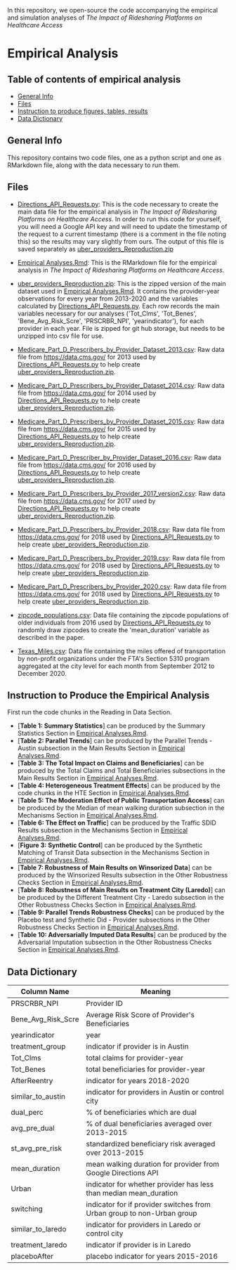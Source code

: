 In this repository, we open-source the code accompanying the empirical and simulation analyses of *The Impact of Ridesharing Platforms on Healthcare Access*


# Empirical Analysis

## Table of contents of empirical analysis
* [General Info](#general-info-emp)
* [Files](#files-emp)
* [Instruction to produce figures, tables, results](#instr)
* [Data Dictionary](#dic-data)


<a id='general-info-emp'></a>
## General Info 
This repository contains two code files, one as a python script and one as RMarkdown file, along with the data necessary to run them.


<a id='files-emp'></a>
## Files

* [Directions_API_Requests.py](https://github.com/nsclyde/Ridesharing-Healthcare-Access/blob/main/Directions_API_Requests.py): This is the code necessary to create the main data file for the empirical analysis in *The Impact of Ridesharing Platforms on Healthcare Access*. In order to run this code for yourself, you will need a Google API key and will need to update the timestamp of the request to a current timestamp (there is a comment in the file noting this) so the results may vary slightly from ours. The output of this file is saved separately as [uber_providers_Reproduction.zip](https://github.com/nsclyde/Ridesharing-Healthcare-Access/blob/main/Data/uber_providers_Reproduction.zip)

* [Empirical Analyses.Rmd](https://github.com/nsclyde/Ridesharing-Healthcare-Access/blob/main/Empirical%20Analyses.Rmd): This is the RMarkdown file for the empirical analysis in *The Impact of Ridesharing Platforms on Healthcare Access*. 

* [uber_providers_Reproduction.zip](https://github.com/nsclyde/Ridesharing-Healthcare-Access/blob/main/Data/uber_providers_Reproduction.zip): This is the zipped version of the main dataset used in [Empirical Analyses.Rmd](https://github.com/nsclyde/Ridesharing-Healthcare-Access/blob/main/Empirical%20Analyses.Rmd). It contains the provider-year observations for every year from 2013-2020 and the variables calculated by [Directions_API_Requests.py](https://github.com/nsclyde/Ridesharing-Healthcare-Access/blob/main/Directions_API_Requests.py). Each row records the main variables necessary for our analyses ('Tot_Clms', 'Tot_Benes', 'Bene_Avg_Risk_Scre', 'PRSCRBR_NPI', 'yearindicator'), for each provider in each year. File is zipped for git hub storage, but needs to be unzipped into csv file for use. 

* [Medicare_Part_D_Prescribers_by_Provider_Dataset_2013.csv](https://github.com/nsclyde/Ridesharing-Healthcare-Access/blob/main/Data/Medicare_Part_D_Prescribers_by_Provider_Dataset_2013.csv): Raw data file from https://data.cms.gov/ for 2013 used by [Directions_API_Requests.py](https://github.com/nsclyde/Ridesharing-Healthcare-Access/blob/main/Directions_API_Requests.py) to help create [uber_providers_Reproduction.zip](https://github.com/nsclyde/Ridesharing-Healthcare-Access/blob/main/Data/uber_providers_Reproduction.zip).

* [Medicare_Part_D_Prescribers_by_Provider_Dataset_2014.csv](https://github.com/nsclyde/Ridesharing-Healthcare-Access/blob/main/Data/Medicare_Part_D_Prescribers_by_Provider_Dataset_2014.csv): Raw data file from https://data.cms.gov/ for 2014 used by [Directions_API_Requests.py](https://github.com/nsclyde/Ridesharing-Healthcare-Access/blob/main/Directions_API_Requests.py) to help create [uber_providers_Reproduction.zip](https://github.com/nsclyde/Ridesharing-Healthcare-Access/blob/main/Data/uber_providers_Reproduction.zip).

* [Medicare_Part_D_Prescribers_by_Provider_Dataset_2015.csv](https://github.com/nsclyde/Ridesharing-Healthcare-Access/blob/main/Data/Medicare_Part_D_Prescribers_by_Provider_Dataset_2015.csv): Raw data file from https://data.cms.gov/ for 2015 used by [Directions_API_Requests.py](https://github.com/nsclyde/Ridesharing-Healthcare-Access/blob/main/Directions_API_Requests.py) to help create [uber_providers_Reproduction.zip](https://github.com/nsclyde/Ridesharing-Healthcare-Access/blob/main/Data/uber_providers_Reproduction.zip).

* [Medicare_Part_D_Prescriber_by_Provider_Dataset_2016.csv](https://github.com/nsclyde/Ridesharing-Healthcare-Access/blob/main/Data/Medicare_Part_D_Prescriber_by_Provider_Dataset_2016.csv): Raw data file from https://data.cms.gov/ for 2016 used by [Directions_API_Requests.py](https://github.com/nsclyde/Ridesharing-Healthcare-Access/blob/main/Directions_API_Requests.py) to help create [uber_providers_Reproduction.zip](https://github.com/nsclyde/Ridesharing-Healthcare-Access/blob/main/Data/uber_providers_Reproduction.zip).

* [Medicare_Part_D_Prescribers_by_Provider_2017_version2.csv](https://github.com/nsclyde/Ridesharing-Healthcare-Access/blob/main/Data/Medicare_Part_D_Prescribers_by_Provider_2017_version2.csv): Raw data file from https://data.cms.gov/ for 2017 used by [Directions_API_Requests.py](https://github.com/nsclyde/Ridesharing-Healthcare-Access/blob/main/Directions_API_Requests.py) to help create [uber_providers_Reproduction.zip](https://github.com/nsclyde/Ridesharing-Healthcare-Access/blob/main/Data/uber_providers_Reproduction.zip).

* [Medicare_Part_D_Prescribers_by_Provider_2018.csv](https://github.com/nsclyde/Ridesharing-Healthcare-Access/blob/main/Data/Medicare_Part_D_Prescribers_by_Provider_2018.csv): Raw data file from https://data.cms.gov/ for 2018 used by [Directions_API_Requests.py](https://github.com/nsclyde/Ridesharing-Healthcare-Access/blob/main/Directions_API_Requests.py) to help create [uber_providers_Reproduction.zip](https://github.com/nsclyde/Ridesharing-Healthcare-Access/blob/main/Data/uber_providers_Reproduction.zip).

* [Medicare_Part_D_Prescribers_by_Provider_2019.csv](https://github.com/nsclyde/Ridesharing-Healthcare-Access/blob/main/Data/Medicare_Part_D_Prescribers_by_Provider_2019.csv): Raw data file from https://data.cms.gov/ for 2018 used by [Directions_API_Requests.py](https://github.com/nsclyde/Ridesharing-Healthcare-Access/blob/main/Directions_API_Requests.py) to help create [uber_providers_Reproduction.zip](https://github.com/nsclyde/Ridesharing-Healthcare-Access/blob/main/Data/uber_providers_Reproduction.zip).

* [Medicare_Part_D_Prescribers_by_Provider_2020.csv](https://github.com/nsclyde/Ridesharing-Healthcare-Access/blob/main/Data/Medicare_Part_D_Prescribers_by_Provider_2020.csv): Raw data file from https://data.cms.gov/ for 2018 used by [Directions_API_Requests.py](https://github.com/nsclyde/Ridesharing-Healthcare-Access/blob/main/Directions_API_Requests.py) to help create [uber_providers_Reproduction.zip](https://github.com/nsclyde/Ridesharing-Healthcare-Access/blob/main/Data/uber_providers_Reproduction.zip).

* [zipcode_populations.csv](https://github.com/nsclyde/Ridesharing-Healthcare-Access/blob/main/Data/zipcode_populations.csv): Data file containing the zipcode populations of older individuals from 2016 used by [Directions_API_Requests.py](https://github.com/nsclyde/Ridesharing-Healthcare-Access/blob/main/Directions_API_Requests.py) to randomly draw zipcodes to create the 'mean_duration' variable as described in the paper.

* [Texas_Miles.csv](https://github.com/nsclyde/Ridesharing-Healthcare-Access/blob/main/Data/Texas_Miles.csv): Data file containing the miles offered of transportation by non-profit organizations under the FTA's Section 5310 program aggregated at the city level for each month from September 2012 to December 2020. 


<a id='instr'></a>
## Instruction to Produce the Empirical Analysis

First run the code chunks in the Reading in Data Section.

* [**Table 1: Summary Statistics**] can be produced by the Summary Statistics Section in [Empirical Analyses.Rmd](https://github.com/nsclyde/Ridesharing-Healthcare-Access/blob/main/Empirical%20Analyses.Rmd).
* [**Table 2: Parallel Trends**] can be produced by the Parallel Trends - Austin subsection in the Main Results Section in [Empirical Analyses.Rmd](https://github.com/nsclyde/Ridesharing-Healthcare-Access/blob/main/Empirical%20Analyses.Rmd).
* [**Table 3: The Total Impact on Claims and Beneficiaries**] can be produced by the Total Claims and Total Beneficiaries subsections in the Main Results Section in [Empirical Analyses.Rmd](https://github.com/nsclyde/Ridesharing-Healthcare-Access/blob/main/Empirical%20Analyses.Rmd).
* [**Table 4: Heterogeneous Treatment Effects**] can be produced by the code chunks in the HTE Section in [Empirical Analyses.Rmd](https://github.com/nsclyde/Ridesharing-Healthcare-Access/blob/main/Empirical%20Analyses.Rmd).
* [**Table 5: The Moderation Effect of Public Transportation Access**] can be produced by the Median of mean walking duration subsection in the Mechanisms Section in [Empirical Analyses.Rmd](https://github.com/nsclyde/Ridesharing-Healthcare-Access/blob/main/Empirical%20Analyses.Rmd).
* [**Table 6: The Effect on Traffic**] can be produced by the Traffic SDID Results subsection in the Mechanisms Section in [Empirical Analyses.Rmd](https://github.com/nsclyde/Ridesharing-Healthcare-Access/blob/main/Empirical%20Analyses.Rmd).
* [**Figure 3: Synthetic Control**] can be produced by the Synthetic Matching of Transit Data subsection in the Mechanisms Section in [Empirical Analyses.Rmd](https://github.com/nsclyde/Ridesharing-Healthcare-Access/blob/main/Empirical%20Analyses.Rmd).
* [**Table 7: Robustness of Main Results on Winsorized Data**] can be produced by the Winsorized Results subsection in the Other Robustness Checks Section in [Empirical Analyses.Rmd](https://github.com/nsclyde/Ridesharing-Healthcare-Access/blob/main/Empirical%20Analyses.Rmd).
* [**Table 8: Robustness of Main Results on Treatment City (Laredo)**] can be produced by the Different Treatment City - Laredo subsection in the Other Robustness Checks Section in [Empirical Analyses.Rmd](https://github.com/nsclyde/Ridesharing-Healthcare-Access/blob/main/Empirical%20Analyses.Rmd).
* [**Table 9: Parallel Trends Robustness Checks**] can be produced by the Placebo test and Synthetic Did - Provider subsections in the Other Robustness Checks Section in [Empirical Analyses.Rmd](https://github.com/nsclyde/Ridesharing-Healthcare-Access/blob/main/Empirical%20Analyses.Rmd).
* [**Table 10: Adversarially Imputed Data Results**] can be produced by the Adversarial Imputation subsection in the Other Robustness Checks Section in [Empirical Analyses.Rmd](https://github.com/nsclyde/Ridesharing-Healthcare-Access/blob/main/Empirical%20Analyses.Rmd).


<a id='dic-data'></a>	
## Data Dictionary

| Column Name        | Meaning                                                                |
|--------------------|------------------------------------------------------------------------|
| PRSCRBR_NPI        | Provider ID                                                            |
| Bene_Avg_Risk_Scre | Average Risk Score of Provider's Beneficiaries                         |
| yearindicator      | year                                                                   |
| treatment_group    | indicator if provider is in Austin                                     |
| Tot_Clms           | total claims for provider-year                                         |
| Tot_Benes          | total beneficiaries for provider-year                                  |
| AfterReentry       | indicator for years 2018-2020                                          |
| similar_to_austin  | indicator for providers in Austin or control city                      |
| dual_perc          | % of beneficiaries which are dual                                      |
| avg_pre_dual       | % of dual beneficiaries averaged over 2013-2015                        |
| st_avg_pre_risk    | standardized beneficiary risk averaged over 2013-2015                  |
| mean_duration      | mean walking duration for provider from Google Directions API          |
| Urban              | indicator for whether provider has less than median mean_duration      |
| switching          | indicator for if provider switches from Urban group to non-Urban group |
| similar_to_laredo  | indicator for providers in Laredo or control city                      |
| treatment_laredo   | indicator if provider is in Laredo                                     |
| placeboAfter       | placebo indicator for years 2015-2016                                  |


